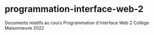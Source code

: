 # programmation-interface-web-2
Documents relatifs au cours Programmation d'interface Web 2 
Collège Maisonneuve 2022
